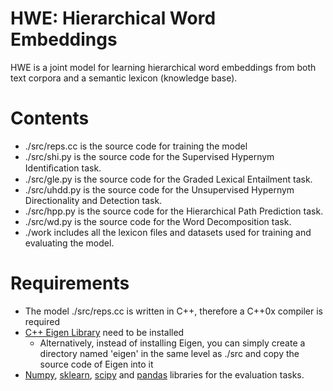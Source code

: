 # HWE: Hierarchical Word Embeddings
HWE is a joint model for learning hierarchical word embeddings from both text corpora and a semantic lexicon (knowledge base). 

# Contents
* ./src/reps.cc is the source code for training the model
* ./src/shi.py is the source code for the Supervised Hypernym Identiﬁcation task.
* ./src/gle.py is the source code for the Graded Lexical Entailment task.
* ./src/uhdd.py is the source code for the Unsupervised Hypernym Directionality and Detection task.
* ./src/hpp.py is the source code for the Hierarchical Path Prediction task.
* ./src/wd.py is the source code for the Word Decomposition task.
* ./work includes all the lexicon files and datasets used for training and evaluating the model.
# Requirements
* The model ./src/reps.cc is written in C++, therefore a C++0x compiler is required
* [C++ Eigen Library](http://eigen.tuxfamily.org/index.php?title=Main_Page) need to be installed
  * Alternatively, instead of installing Eigen, you can simply create a directory named 'eigen' in the same level as ./src and copy the source code of Eigen into it
* [Numpy](http://www.numpy.org/), [sklearn](https://scikit-learn.org/), [scipy](https://www.scipy.org/) and [pandas](https://pandas.pydata.org/) libraries for the evaluation tasks.
